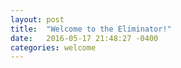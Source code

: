 ```yaml
---
layout: post
title:  "Welcome to the Eliminator!"
date:   2016-05-17 21:48:27 -0400
categories: welcome
---
```

